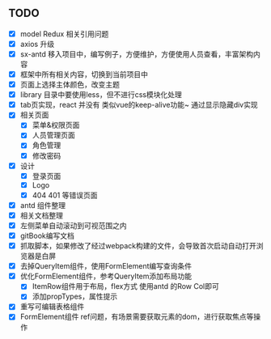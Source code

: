 ## TODO 
- [x] model Redux 相关引用问题
- [x] axios 升级
- [x] sx-antd 移入项目中，编写例子，方便维护，方便使用人员查看，丰富架构内容
- [x] 框架中所有相关内容，切换到当前项目中
- [x] 页面上选择主体颜色，改变主题
- [x] library 目录中要使用less，但不进行css模块化处理
- [x] tab页实现，react 并没有 类似vue的keep-alive功能~ 通过显示隐藏div实现
- [x] 相关页面
    - [x] 菜单&权限页面
    - [x] 人员管理页面
    - [x] 角色管理
    - [x] 修改密码
- [x] 设计
    - [x] 登录页面
    - [x] Logo
    - [x] 404 401 等错误页面
- [x] antd 组件整理
- [x] 相关文档整理
- [x] 左侧菜单自动滚动到可视范围之内
- [x] gitBook编写文档
- [x] 抓取脚本，如果修改了经过webpack构建的文件，会导致首次启动自动打开浏览器是白屏
- [x] 去掉QueryItem组件，使用FormElement编写查询条件
- [x] 优化FormElement组件，参考QueryItem添加布局功能
    - [x] ItemRow组件用于布局，flex方式 使用antd 的Row Col即可
    - [x] 添加propTypes，属性提示
- [x] 重写可编辑表格组件
- [x] FormElement组件 ref问题，有场景需要获取元素的dom，进行获取焦点等操作
